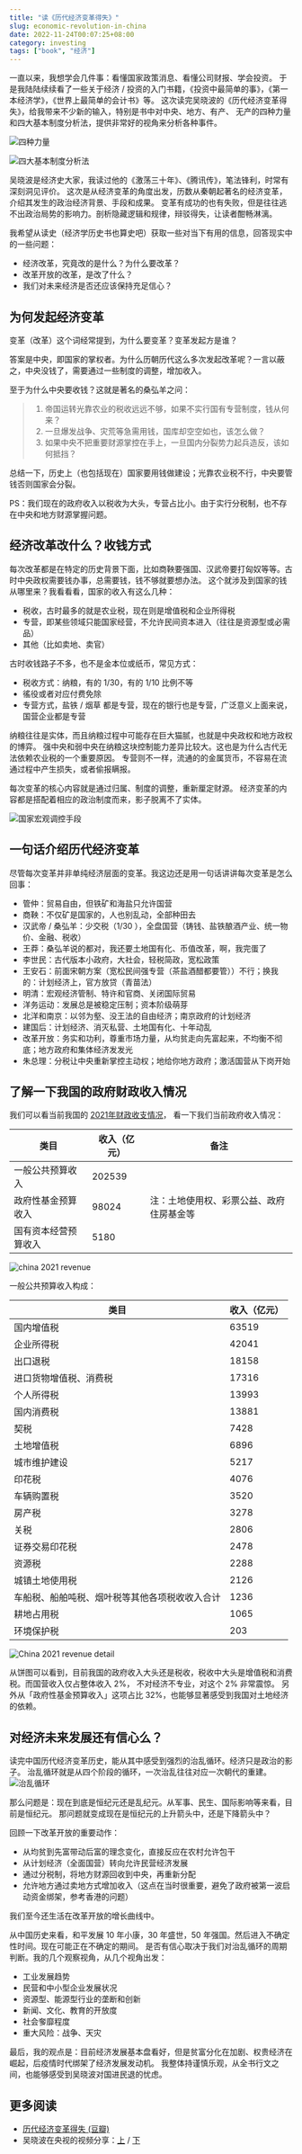 ```yaml
---
title: "读《历代经济变革得失》"
slug: economic-revolution-in-china
date: 2022-11-24T00:07:25+08:00
category: investing
tags: ["book", "经济"]
---
```


一直以来，我想学会几件事：看懂国家政策消息、看懂公司财报、学会投资。
于是我陆陆续续看了一些关于经济 / 投资的入门书籍，《投资中最简单的事》，《第一本经济学》，《世界上最简单的会计书》等。
这次读完吴晓波的《历代经济变革得失》，给我带来不少新的输入，特别是书中对中央、地方、有产、
无产的四种力量和四大基本制度分析法，提供非常好的视角来分析各种事件。


![四种力量](../../static/images/202211/four.png)

![四大基本制度分析法](../../static/images/202211/method.png)

吴晓波是经济史大家，我读过他的《激荡三十年》、《腾讯传》，笔法锋利，时常有深刻洞见评价。
这次是从经济变革的角度出发，历数从秦朝起著名的经济变革，介绍其发生的政治经济背景、手段和成果。
变革有成功的也有失败，但是往往逃不出政治局势的影响力。剖析隐藏逻辑和规律，辩驳得失，让读者酣畅淋漓。

我希望从读史（经济学历史书也算史吧）获取一些对当下有用的信息，回答现实中的一些问题：

- 经济改革，究竟改的是什么？为什么要改革？
- 改革开放的改革，是改了什么？
- 我们对未来经济是否还应该保持充足信心？

## 为何发起经济变革

变革（改革）这个词经常提到，为什么要变革？变革发起方是谁？

答案是中央，即国家的掌权者。为什么历朝历代这么多次发起改革呢？一言以蔽之，中央没钱了，需要通过一些制度的调整，增加收入。

至于为什么中央要收钱？这就是著名的桑弘羊之问：

> 1. 帝国运转光靠农业的税收远远不够，如果不实行国有专营制度，钱从何来？
> 2. 一旦爆发战争、灾荒等急需用钱，国库却空空如也，该怎么做？
> 3. 如果中央不把重要财源掌控在手上，一旦国内分裂势力起兵造反，该如何抵挡？

总结一下，历史上（也包括现在）国家要用钱做建设；光靠农业税不行，中央要管钱否则国家会分裂。

PS：我们现在的政府收入以税收为大头，专营占比小。由于实行分税制，也不存在中央和地方财源掌握问题。


## 经济改革改什么？收钱方式

每次改革都是在特定的历史背景下面，比如商鞅要强国、汉武帝要打匈奴等等。古时中央政权需要钱办事，总需要钱，钱不够就要想办法。
这个就涉及到国家的钱从哪里来？我看看看，国家的收入有这么几种：

- 税收，古时最多的就是农业税，现在则是增值税和企业所得税
- 专营，即某些领域只能国家经营，不允许民间资本进入（往往是资源型或必需品）
- 其他（比如卖地、卖官）

古时收钱路子不多，也不是金本位或纸币，常见方式：

- 税收方式：纳粮，有的 1/30，有的 1/10 比例不等
- 徭役或者对应付费免除
- 专营方式，盐铁 / 烟草 都是专营，现在的银行也是专营，广泛意义上面来说，国营企业都是专营

纳粮往往是实体，而且纳粮过程中可能存在巨大猫腻，也就是中央政权和地方政权的博弈。
强中央和弱中央在纳粮这块控制能力差异比较大。这也是为什么古代无法依赖农业税的一个重要原因。
专营则不一样，流通的的金属货币，不容易在流通过程中产生损失，或者偷报瞒报。

每次变革的核心内容就是通过归属、制度的调整，重新厘定财源。
经济变革的内容都是搭配着相应的政治制度而来，影子脱离不了实体。

![国家宏观调控手段](../../static/images/202211/goverment-macro-adjustment.png)


## 一句话介绍历代经济变革

尽管每次变革并非单纯经济层面的变革。我这边还是用一句话讲讲每次变革是怎么回事：

- 管仲：贸易自由，但铁矿和海盐只允许国营
- 商鞅：不仅矿是国家的，人也别乱动，全部种田去
- 汉武帝 / 桑弘羊：少交税（1/30 ），全盘国营（铸钱、盐铁酿酒产业、统一物价、金融、税收）
- 王莽：桑弘羊说的都对，我还要土地国有化、币值改革，啊，我完蛋了
- 李世民：古代版本小政府，大社会，轻税简政，宽松政策
- 王安石：前面宋朝方案（宽松民间强专营（茶盐酒醋都要管））不行；换我的：计划经济上，官方放贷（青苗法）
- 明清：宏观经济管制、特许和官商、关闭国际贸易
- 洋务运动：发展总是被稳定压制；资本阶级萌芽
- 北洋和南京：以邻为壑、没王法的自由经济；南京政府的计划经济
- 建国后：计划经济、消灭私营、土地国有化、十年动乱
- 改革开放：务实和功利，尊重市场力量，从均贫走向先富起来，不均衡不彻底；地方政府和集体经济发发光
- 朱总理：分税让中央重新掌控主动权；地给你地方政府；激活国营从下岗开始

## 了解一下我国的政府财政收入情况

我们可以看当前我国的 [2021年财政收支情况](http://www.gov.cn/xinwen/2022-01/29/content_5671104.htm)，
看一下我们当前政府收入情况：

| **类目**             | **收入（亿元）** | **备注**                                 |
| -------------------- | ---------------- | ---------------------------------------- |
| 一般公共预算收入     | 202539           |                                          |
| 政府性基金预算收入   | 98024            | 注：土地使用权、彩票公益、政府住房基金等 |
| 国有资本经营预算收入 | 5180             |                                          |

![china 2021 revenue](../../static/images/202211/china-2021-revenue-1.png)

一般公共预算收入构成：

| **类目**                                       | **收入（亿元）** |
| ---------------------------------------------- | ---------------- |
| 国内增值税                                     | 63519            |
| 企业所得税                                     | 42041            |
| 出口退税                                       | 18158            |
| 进口货物增值税、消费税                         | 17316            |
| 个人所得税                                     | 13993            |
| 国内消费税                                     | 13881            |
| 契税                                           | 7428             |
| 土地增值税                                     | 6896             |
| 城市维护建设                                   | 5217             |
| 印花税                                         | 4076             |
| 车辆购置税                                     | 3520             |
| 房产税                                         | 3278             |
| 关税                                           | 2806             |
| 证券交易印花税                                 | 2478             |
| 资源税                                         | 2288             |
| 城镇土地使用税                                 | 2126             |
| 车船税、船舶吨税、烟叶税等其他各项税收收入合计 | 1236             |
| 耕地占用税                                     | 1065             |
| 环境保护税                                     | 203              |


![China 2021 revenue detail](../../static/images/202211/china-2021-revenue-2.png)

从饼图可以看到，目前我国的政府收入大头还是税收，税收中大头是增值税和消费税。而国营收入仅占整体收入 2%，
不对经济不专业，对这个 2% 非常震惊。
另外从「政府性基金预算收入」这项占比 32%，也能够显著感受到我国对土地经济的依赖。


## 对经济未来发展还有信心么？

读完中国历代经济变革历史，能从其中感受到强烈的治乱循环。经济只是政治的影子。
治乱循环就是从四个阶段的循环，一次治乱往往对应一次朝代的重建。
![治乱循环](../../static/images/202211/cycle.png)

那么问题是：现在到底是恒纪元还是乱纪元。从军事、民生、国际影响等来看，目前是恒纪元。
那问题就变成现在是恒纪元的上升箭头中，还是下降箭头中？

回顾一下改革开放的重要动作：

- 从均贫到先富带动后富的理念变化，直接反应在农村允许包干
- 从计划经济（全面国营）转向允许民营经济发展
- 通过分税制，将地方财源回收到中央，再重新分配
- 允许地方通过卖地方式增加收入（这点在当时很重要，避免了政府被第一波启动资金绑架，参考香港的问题）

我们至今还生活在改革开放的增长曲线中。

从中国历史来看，和平发展 10 年小康，30 年盛世，50 年强国。然后进入不确定性时间。现在可能正在不确定的期间。
是否有信心取决于我们对治乱循环的周期判断。我的几个观察视角，从几个视角出发：

- 工业发展趋势
- 民营和中小型企业发展状况
- 资源型、能源型行业的垄断和创新
- 新闻、文化、教育的开放度
- 社会奓靡程度
- 重大风险：战争、天灾


最后，我的观点是：目前经济发展基本盘看好，但是贫富分化在加剧、权贵经济在崛起，后疫情时代绑架了经济发展发动机。
我整体持谨慎乐观，从全书行文之间，也能够感受到吴晓波对国进民退的忧虑。


## 更多阅读

- [历代经济变革得失 (豆瓣)](https://book.douban.com/subject/24851460/)
- 吴晓波在央视的视频分享：[上](https://www.bilibili.com/video/BV1BG4y1H7wH/) / [下](https://www.bilibili.com/video/BV1RP4y1U7zu/)
